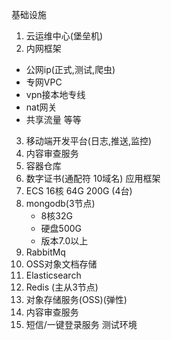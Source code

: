基础设施
1. 云运维中心(堡垒机)
2. 内网框架
- 公网ip(正式,测试,爬虫)
- 专网VPC
- vpn接本地专线
- nat网关
- 共享流量 等等
3. 移动端开发平台(日志,推送,监控)
4. 内容审查服务
5. 容器仓库
6. 数字证书(通配符  10域名)
应用框架
1. ECS 16核 64G  200G (4台)
2. mongodb(3节点)  
    - 8核32G  
    - 硬盘500G  
    - 版本7.0以上 
3. RabbitMq
4. OSS对象文档存储
5. Elasticsearch
6. Redis (主从3节点)
7. 对象存储服务(OSS)(弹性)
8. 内容审查服务
9. 短信/一键登录服务
测试环境